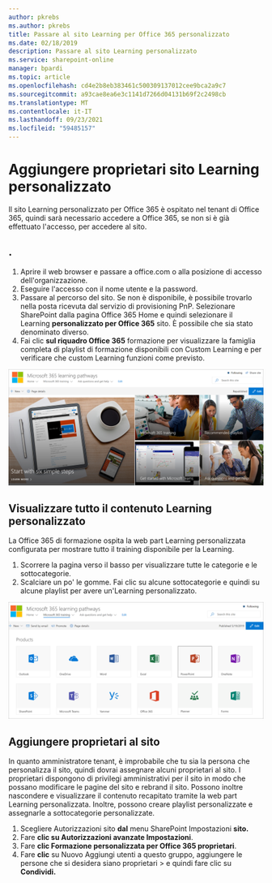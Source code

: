 ```yaml
---
author: pkrebs
ms.author: pkrebs
title: Passare al sito Learning per Office 365 personalizzato
ms.date: 02/18/2019
description: Passare al sito Learning personalizzato
ms.service: sharepoint-online
manager: bpardi
ms.topic: article
ms.openlocfilehash: cd4e2b8eb383461c500309137012cee9bca2a9c7
ms.sourcegitcommit: a93cae8ea6e3c1141d7266d04131b69f2c2498cb
ms.translationtype: MT
ms.contentlocale: it-IT
ms.lasthandoff: 09/23/2021
ms.locfileid: "59485157"
---
```

# <a name="add-owners-custom-learning-site"></a>Aggiungere proprietari sito Learning personalizzato

Il sito Learning personalizzato per Office 365 è ospitato nel tenant di Office 365, quindi sarà necessario accedere a Office 365, se non si è già effettuato l'accesso, per accedere al sito. 

## <a name="sign-in-to-office-365"></a>. 

1.  Aprire il web browser e passare a office.com o alla posizione di accesso dell'organizzazione. 
2.  Eseguire l'accesso con il nome utente e la password.
3.  Passare al percorso del sito. Se non è disponibile, è possibile trovarlo nella posta ricevuta dal servizio di provisioning PnP. Selezionare SharePoint dalla pagina Office 365 Home e quindi selezionare il Learning **personalizzato per Office 365** sito. È possibile che sia stato denominato diverso. 
5. Fai clic **sul riquadro Office 365** formazione per visualizzare la famiglia completa di playlist di formazione disponibili con Custom Learning e per verificare che custom Learning funzioni come previsto. 

![goto](media/cg-goto.png)

## <a name="view-all-the-custom-learning-content"></a>Visualizzare tutto il contenuto Learning personalizzato
La Office 365 di formazione ospita la web part Learning personalizzata configurata per mostrare tutto il training disponibile per la Learning. 

1. Scorrere la pagina verso il basso per visualizzare tutte le categorie e le sottocategorie.
2. Scalciare un po' le gomme. Fai clic su alcune sottocategorie e quindi su alcune playlist per avere un'Learning personalizzato. 

![gotoall](media/cg-gotoall.png)

## <a name="add-owners-to-site"></a>Aggiungere proprietari al sito
In quanto amministratore tenant, è improbabile che tu sia la persona che personalizza il sito, quindi dovrai assegnare alcuni proprietari al sito. I proprietari dispongono di privilegi amministrativi per il sito in modo che possano modificare le pagine del sito e rebrand il sito. Possono inoltre nascondere e visualizzare il contenuto recapitato tramite la web part Learning personalizzata. Inoltre, possono creare playlist personalizzate e assegnarle a sottocategorie personalizzate.  

1. Scegliere Autorizzazioni sito **dal** menu SharePoint Impostazioni **sito.**
2. Fare **clic su Autorizzazioni avanzate Impostazioni**.
3. Fare **clic Formazione personalizzata per Office 365 proprietari**.
4. Fare **clic** su Nuovo Aggiungi utenti a questo gruppo, aggiungere le persone che si desidera siano proprietari  >  e quindi fare clic su **Condividi.**

